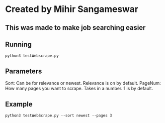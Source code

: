 # Created by Mihir Sangameswar

## This was made to make job searching easier

## Running
`python3 testWebscrape.py`

## Parameters
Sort: Can be for relevance or newest. Relevance is on by default.
PageNum: How many pages you want to scrape. Takes in a number. 1 is by default.

## Example
`python3 testWebScrape.py --sort newest --pages 3`
